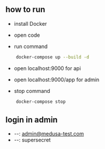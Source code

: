 ## how to run

- install Docker

- open code

- run command

```bash
    docker-compose up --build -d
```

- open localhost:9000 for api

- open localhost:9000/app for admin

- stop command

```bash 
    docker-compose stop

```

## login in admin

-  --: admin@medusa-test.com 
-  --: supersecret